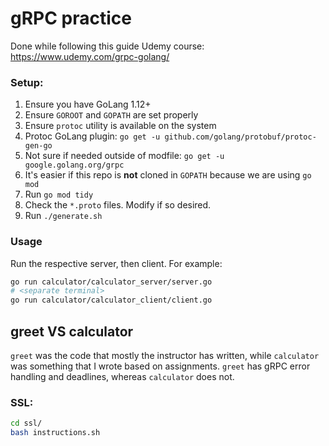 # gRPC practice

Done while following this guide Udemy course: https://www.udemy.com/grpc-golang/

### Setup:
1. Ensure you have GoLang 1.12+
1. Ensure `GOROOT` and `GOPATH` are set properly
1. Ensure `protoc` utility is available on the system
1. Protoc GoLang plugin: `go get -u github.com/golang/protobuf/protoc-gen-go`
1. Not sure if needed outside of modfile: `go get -u google.golang.org/grpc`
1. It's easier if this repo is **not** cloned in `GOPATH` because we are using `go mod`
1. Run `go mod tidy`
1. Check the `*.proto` files. Modify if so desired.
1. Run `./generate.sh`

### Usage
Run the respective server, then client. For example: 
```bash
go run calculator/calculator_server/server.go
# <separate terminal>
go run calculator/calculator_client/client.go
```

## greet VS calculator
`greet` was the code that mostly the instructor has written, while `calculator` was something that I wrote based on assignments.
`greet` has gRPC error handling and deadlines, whereas `calculator` does not.

### SSL:
```bash
cd ssl/
bash instructions.sh
```
